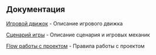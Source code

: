 ## Документация

[Игровой движок](https://github.com/Ev-Kos/card-game/blob/8e40a989f4d468374a6fee81fba12921c45c069b/docs/gameEngine.md) - Описание игрового движка

[Сценарий игры](https://github.com/Ev-Kos/card-game/blob/66ca133ff00c255d42514d3bc53d01be6600cbf8/docs/scenario.md) - Описание сценария и игровых механик

[Flow работы с проектом](https://github.com/Ev-Kos/card-game/blob/66ca133ff00c255d42514d3bc53d01be6600cbf8/docs/workFlow.md) - Правила работы с проектом
